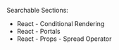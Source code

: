 Searchable Sections:

- React - Conditional Rendering
- React - Portals
- React - Props - Spread Operator